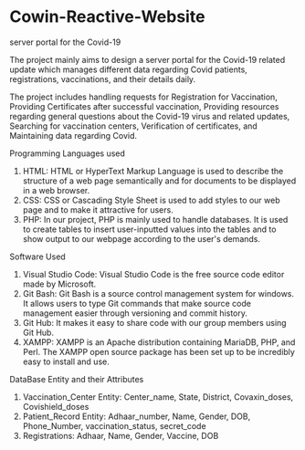 # Cowin-Reactive-Website
server portal for the Covid-19

The project mainly aims to design a server portal for the Covid-19 related update which manages different data regarding Covid patients, registrations, vaccinations, and their details daily. 

The project includes handling requests for Registration for Vaccination, Providing Certificates after successful vaccination, Providing resources regarding general questions about the Covid-19 virus and related updates, Searching for vaccination centers, Verification of certificates, and Maintaining data regarding Covid. 

Programming Languages used
1.	HTML: HTML or HyperText Markup Language is used to describe the structure of a web page semantically and for documents to be displayed in a web browser.
2.	CSS: CSS or Cascading Style Sheet is used to add styles to our web page and to make it attractive for users.
3.	PHP: In our project, PHP is mainly used to handle databases. It is used to create tables to insert user-inputted values into the tables and to show output to our webpage according to the user's demands.

Software Used
1.	Visual Studio Code: Visual Studio Code is the free source code editor made by Microsoft.
2.	Git Bash: Git Bash is a source control management system for windows. It allows users to type Git commands that make source code management easier through versioning and commit history.
3.	Git Hub: It makes it easy to share code with our group members using Git Hub. 
4.	XAMPP: XAMPP is an Apache distribution containing MariaDB, PHP, and Perl. The XAMPP open source package has been set up to be incredibly easy to install and use.

DataBase Entity and their Attributes
1.	Vaccination_Center Entity: Center_name, State, District, Covaxin_doses, Covishield_doses
2.	Patient_Record Entity: Adhaar_number, Name, Gender, DOB, Phone_Number, vaccination_status, secret_code
3.	Registrations: Adhaar, Name, Gender, Vaccine, DOB

